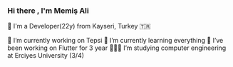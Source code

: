 ### Hi there , I'm Memiş Ali 
👋 I'm a Developer(22y) from Kayseri, Turkey 🇹🇷

 🔭 I’m currently working on Tepsi
 🌱 I’m currently learning everything 
 👯 I’ve been working on Flutter for 3 year
 👩🏻‍💻 I’m studying computer engineering at Erciyes University (3/4)




<!--
**Tufan17/Tufan17** is a ✨ _special_ ✨ repository because its `README.md` (this file) appears on your GitHub profile.


-->


